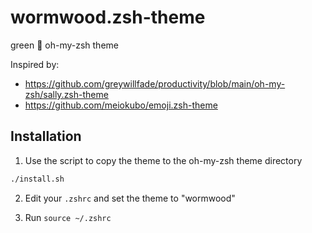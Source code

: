 # wormwood.zsh-theme
green 🌿 oh-my-zsh theme

Inspired by:
- https://github.com/greywillfade/productivity/blob/main/oh-my-zsh/sally.zsh-theme
- https://github.com/meiokubo/emoji.zsh-theme





## Installation

1. Use the script to copy the theme to the oh-my-zsh theme directory
```sh
./install.sh
```

2. Edit your `.zshrc` and set the theme to "wormwood"

3. Run `source ~/.zshrc`



